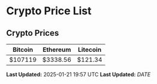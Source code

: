 # Crypto Price List

## Crypto Prices
| Bitcoin | Ethereum | Litecoin |
| ------- | -------- | -------- |
| $107119 | $3338.56 | $121.34 |
**Last Updated:** 2025-01-21 19:57 UTC
**Last Updated:** $DATE$
